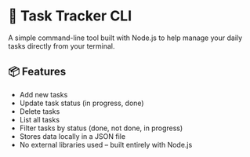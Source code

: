   <h1>📝 Task Tracker CLI</h1>
  <p>A simple command-line tool built with Node.js to help manage your daily tasks directly from your terminal.</p>

  <h2>📦 Features</h2>
  <ul>
    <li>Add new tasks</li>
    <li>Update task status (in progress, done)</li>
    <li>Delete tasks</li>
    <li>List all tasks</li>
    <li>Filter tasks by status (done, not done, in progress)</li>
    <li>Stores data locally in a JSON file</li>
    <li>No external libraries used – built entirely with Node.js</li>
  </ul>

